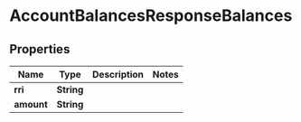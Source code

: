 

# AccountBalancesResponseBalances


## Properties

Name | Type | Description | Notes
------------ | ------------- | ------------- | -------------
**rri** | **String** |  | 
**amount** | **String** |  | 



